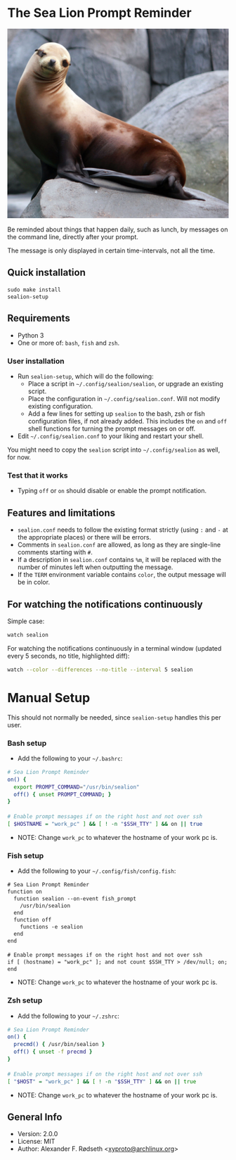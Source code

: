 # The Sea Lion Prompt Reminder

![sealion](img/sealion.jpg)

Be reminded about things that happen daily, such as lunch, by messages on the command line, directly after your prompt.

The message is only displayed in certain time-intervals, not all the time.

## Quick installation

    sudo make install
    sealion-setup

## Requirements

* Python 3
* One or more of: `bash`, `fish` and `zsh`.

### User installation

* Run `sealion-setup`, which will do the following:
  * Place a script in `~/.config/sealion/sealion`, or upgrade an existing script.
  * Place the configuration in `~/.config/sealion.conf`. Will not modify existing configuration.
  * Add a few lines for setting up `sealion` to the bash, zsh or fish configuration files, if not already added. This includes the `on` and `off` shell functions for turning the prompt messages on or off.
* Edit `~/.config/sealion.conf` to your liking and restart your shell.

You might need to copy the `sealion` script into `~/.config/sealion` as well, for now.

### Test that it works

* Typing `off` or `on` should disable or enable the prompt notification.

## Features and limitations

* `sealion.conf` needs to follow the existing format strictly (using `:` and `-` at the appropriate places) or there will be errors.
* Comments in `sealion.conf` are allowed, as long as they are single-line comments starting with `#`.
* If a description in `sealion.conf` contains `%m`, it will be replaced with the number of minutes left when outputting the message.
* If the `TERM` environment variable contains `color`, the output message will be in color.

## For watching the notifications continuously

Simple case:

```sh
watch sealion
```

For watching the notifications continuously in a terminal window (updated every 5 seconds, no title, highlighted diff):

```sh
watch --color --differences --no-title --interval 5 sealion
```

# Manual Setup

This should not normally be needed, since `sealion-setup` handles this per user.

### Bash setup

* Add the following to your `~/.bashrc`:

```bash
# Sea Lion Prompt Reminder
on() {
  export PROMPT_COMMAND="/usr/bin/sealion"
  off() { unset PROMPT_COMMAND; }
}

# Enable prompt messages if on the right host and not over ssh
[ $HOSTNAME = "work_pc" ] && [ ! -n "$SSH_TTY" ] && on || true
```

* NOTE: Change `work_pc` to whatever the hostname of your work pc is.

### Fish setup

* Add the following to your `~/.config/fish/config.fish`:

```fish
# Sea Lion Prompt Reminder
function on
  function sealion --on-event fish_prompt
    /usr/bin/sealion
  end
  function off
    functions -e sealion
  end
end

# Enable prompt messages if on the right host and not over ssh
if [ (hostname) = "work_pc" ]; and not count $SSH_TTY > /dev/null; on; end
```

* NOTE: Change `work_pc` to whatever the hostname of your work pc is.

### Zsh setup

* Add the following to your `~/.zshrc`:

```zsh
# Sea Lion Prompt Reminder
on() {
  precmd() { /usr/bin/sealion }
  off() { unset -f precmd }
}

# Enable prompt messages if on the right host and not over ssh
[ "$HOST" = "work_pc" ] && [ ! -n "$SSH_TTY" ] && on || true
```

* NOTE: Change `work_pc` to whatever the hostname of your work pc is.

## General Info

* Version: 2.0.0
* License: MIT
* Author: Alexander F. Rødseth &lt;xyproto@archlinux.org&gt;
